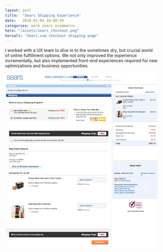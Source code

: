 ```yaml
---
layout: post
title:  "Sears Shipping Experience"
date:   2016-01-04 18:00:59
categories: work sears ecommerce
hero: "/assets/sears_checkout.png"
heroalt: "Sears.com checkout shipping page"
---
```

I worked with a UX team to dive in to the sometimes dry, but crucial world of online fulfillment options. We not only improved the experience incrementally, but also implemented front-end experiences required for new optimizations and business opportunities.

![sears.com checkout](/assets/sears_checkout.png)
